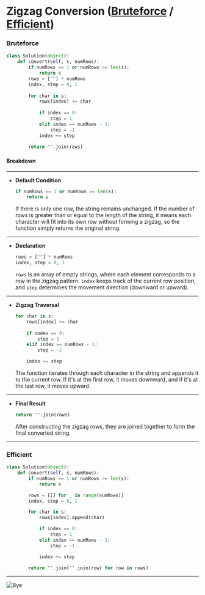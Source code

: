 # **Zigzag Conversion ([Bruteforce](#bruteforce) / [Efficient](#efficient))**

### **Bruteforce**
```python
class Solution(object):
    def convert(self, s, numRows):
        if numRows == 1 or numRows >= len(s):
            return s
        rows = [""] * numRows
        index, step = 0, 1
        
        for char in s:
            rows[index] += char
            
            if index == 0:
                step = 1
            elif index == numRows - 1:
                step = -1
            index += step
            
        return "".join(rows)
```

#### **Breakdown**
---
+ **Default Condition**
    ```python
    if numRows == 1 or numRows >= len(s):
        return s
    ```
    If there is only one row, the string remains unchanged. If the number of rows is greater than or equal to the length of the string, it means each character will fit into its own row without forming a zigzag, so the function simply returns the original string.

---
+ **Declaration**
    ```python
    rows = [""] * numRows
    index, step = 0, 1
    ```
    `rows` is an array of empty strings, where each element corresponds to a row in the zigzag pattern. `index` keeps track of the current row position, and `step` determines the movement direction (downward or upward).

---
+ **Zigzag Traversal**
    ```python
    for char in s:
        rows[index] += char
        
        if index == 0:
            step = 1
        elif index == numRows - 1:
            step = -1

        index += step
    ```
    The function iterates through each character in the string and appends it to the current row. If it's at the first row, it moves downward, and if it's at the last row, it moves upward.

---
+ **Final Result**
    ```python
    return "".join(rows)
    ```
    After constructing the zigzag rows, they are joined together to form the final converted string.

---

### **Efficient**
```python
class Solution(object):
    def convert(self, s, numRows):
        if numRows == 1 or numRows >= len(s):
            return s

        rows = [[] for _ in range(numRows)] 
        index, step = 0, 1

        for char in s:
            rows[index].append(char)

            if index == 0:
                step = 1
            elif index == numRows - 1:
                step = -1

            index += step

        return "".join("".join(row) for row in rows)  
```
---
![Bye](https://media1.tenor.com/m/xyOSgePSnUIAAAAC/obi1-0bi1.gif)
